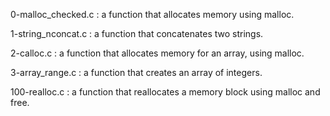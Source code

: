0-malloc_checked.c : a function that allocates memory using malloc.

1-string_nconcat.c : a function that concatenates two strings.

2-calloc.c : a function that allocates memory for an array, using malloc.

3-array_range.c : a function that creates an array of integers.

100-realloc.c : a function that reallocates a memory block using malloc and free.

